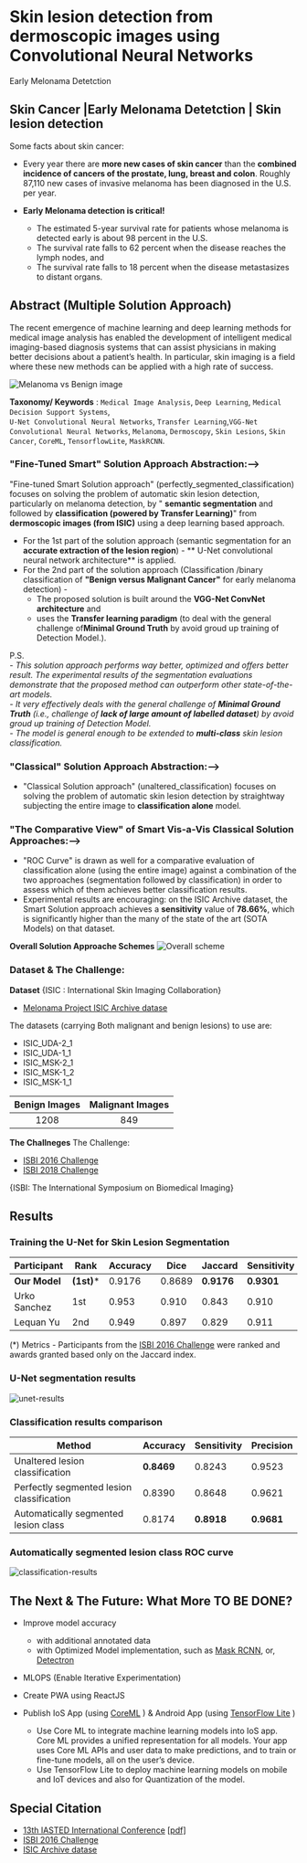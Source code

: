 # Skin lesion detection from dermoscopic images using Convolutional Neural Networks
Early Melonama Detetction

## Skin Cancer |Early Melonama Detetction | Skin lesion detection 

Some facts about skin cancer:
 - Every year there are **more new cases of skin cancer** than the **combined incidence of cancers of the prostate, lung, breast and colon**. Roughly 87,110 new cases of invasive melanoma has been diagnosed in the U.S. per year.
 
 - **Early Melonama detection is critical!**  
	- The estimated 5-year survival rate for patients whose melanoma is detected early is about 98 percent in the U.S. 
	- The survival rate falls to 62 percent when the disease reaches the lymph nodes, and 
	- The survival rate falls to 18 percent when the disease metastasizes to distant organs.


## Abstract (Multiple Solution Approach)

The recent emergence of machine learning and deep learning methods for medical image analysis has enabled the development 
of intelligent medical imaging-based diagnosis systems that can assist physicians in making better decisions about a 
patient’s health. In particular, skin imaging is a field where these new methods can be applied with a high rate of success.

![Melanoma vs Benign image](./images/work/dataset.jpg)

**Taxonomy/ Keywords** : `Medical Image Analysis`, `Deep Learning`, `Medical Decision Support Systems`,  
`U-Net Convolutional Neural Networks`, `Transfer Learning`,`VGG-Net Convolutional Neural Networks`, `Melanoma`, `Dermoscopy`, `Skin Lesions`, `Skin Cancer`, `CoreML`, `TensorflowLite`, `MaskRCNN`.


### "Fine-Tuned Smart" Solution Approach Abstraction:-->
"Fine-tuned Smart Solution approach" (perfectly_segmented_classification) focuses on solving the problem of automatic skin lesion detection, particularly on melanoma detection, by "
**semantic segmentation** and followed by  **classification (powered by Transfer Learning)**" from **dermoscopic images (from ISIC)** using a deep learning based approach. 
 - For the 1st part of the solution approach (semantic segmentation for an **accurate extraction of the lesion region**) -
  ** U-Net convolutional neural network architecture** is applied. 
 - For the 2nd part of the solution approach (Classification /binary classification of **"Benign versus Malignant Cancer"** for early melanoma detection) - 
     - The proposed solution is built around the **VGG-Net ConvNet architecture** and 
	 - uses the **Transfer learning paradigm** (to deal with the general challenge of**Minimal Ground Truth** by avoid groud up training of Detection Model.).

P.S.  
	- *This solution approach performs way better, optimized and offers better result. The experimental results of the segmentation evaluations demonstrate that the proposed method can outperform other state-of-the-art models.   
	- It very effectively deals with the general challenge of **Minimal Ground Truth** (i.e., challenge of **lack of large amount of labelled dataset**) by avoid groud up training of Detection Model.  
	- The model is general enough to be extended to **multi-class** skin lesion classification.*


### "Classical" Solution Approach Abstraction:-->
 - "Classical Solution approach" (unaltered_classification) focuses on solving the problem of automatic skin lesion detection by straightway subjecting the entire image to **classification alone** model.

### "The Comparative View" of Smart Vis-a-Vis Classical Solution Approaches:-->
 - "ROC Curve" is drawn as well for a comparative evaluation of classification alone (using the entire image) against a 
combination of the two approaches (segmentation followed by classification) in order to assess which of them achieves
 better classification results.
 - Experimental results are encouraging: on the ISIC Archive dataset, the Smart Solution approach achieves a **sensitivity** value of **78.66%**, which is significantly higher than the many of the state of the art (SOTA Models) on that dataset.
 
**Overall Solution Approache Schemes**
![Overall scheme](./images/work/scheme.png)

### Dataset & The Challenge:

**Dataset**
 {ISIC : International Skin Imaging Collaboration}
 - [Melonama Project ISIC Archive datase](https://isic-archive.com/)
 

The datasets (carrying Both malignant and benign lesions) to use are:
 - ISIC_UDA-2_1
 - ISIC_UDA-1_1
 - ISIC_MSK-2_1
 - ISIC_MSK-1_2
 - ISIC_MSK-1_1

| Benign Images| Malignant Images | 
| :--: |:--: |
|1208 | 849|

**The Challneges**
 The Challenge:
 - [ISBI 2016 Challenge](https://challenge.kitware.com/#challenge/560d7856cad3a57cfde481ba)
 - [ISBI 2018 Challenge](https://challenge.kitware.com/#phase/5abcb19a56357d0139260e53)

{ISBI: The International Symposium on Biomedical Imaging}

## Results

### Training the U-Net for Skin Lesion Segmentation

| Participant     | Rank  | Accuracy | Dice   | Jaccard    | Sensitivity | Specificity |
|-----------------|-------|----------|--------|------------|-------------|-------------|
| **Our Model**   | **(1st)*** | 0.9176   | 0.8689 | **0.9176** | **0.9301**  | 0.9544      |
| Urko Sanchez    | 1st   | 0.953    | 0.910  | 0.843      | 0.910       | 0.965       |
| Lequan Yu       | 2nd   | 0.949    | 0.897  | 0.829      | 0.911       | 0.957       |


(*) Metrics - 
Participants from the [ISBI 2016 Challenge](https://challenge.kitware.com/#challenge/560d7856cad3a57cfde481ba) were 
ranked and awards granted based only on the Jaccard index. 



### U-Net segmentation results

![unet-results](./images/work/segmentation-examples.jpg)

### Classification results comparison


| Method                                    | Accuracy   | Sensitivity | Precision  |
|-------------------------------------------|------------|-------------|------------|
| Unaltered lesion classification           | **0.8469** | 0.8243      | 0.9523     |
| Perfectly segmented lesion classification | 0.8390     | 0.8648      | 0.9621     |
| Automatically segmented lesion class    | 0.8174     | **0.8918**  | **0.9681** |

### Automatically segmented lesion class ROC curve
![classification-results](./images/work/roc.png)

## The Next & The Future: What More TO BE DONE?
- Improve model accuracy 
	- with additional annotated data
	- with Optimized Model implementation, such as [Mask RCNN](https://github.com/DeepHiveMind/gateway_to_DeepReinforcementLearning_DeepNN/tree/master/Object_Detection_%26_Segmentation/mrcnn), or, [Detectron](https://github.com/DeepHiveMind/Detectron)
- MLOPS (Enable Iterative Experimentation)
- Create PWA using ReactJS
- Publish IoS App (using [CoreML](https://developer.apple.com/documentation/coreml) ) & Android App (using [TensorFlow Lite](https://www.tensorflow.org/lite) )   
	
	- Use Core ML to integrate machine learning models into IoS app. Core ML provides a unified representation for all models. Your app uses Core ML APIs and user data to make predictions, and to train or fine-tune models, all on the user’s device.
	- Use TensorFlow Lite to deploy machine learning models on mobile and IoT devices and also for Quantization of the model.
	


## Special Citation 
- [13th IASTED International Conference](https://www.iasted.org/conferences/pastinfo-852.html)
[[pdf]](https://ieeexplore.ieee.org/document/7893267)
- [ISBI 2016 Challenge](https://challenge.kitware.com/#challenge/560d7856cad3a57cfde481ba)
- [ISIC Archive datase](https://isic-archive.com/) 


